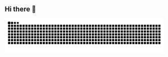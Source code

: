 ## Hi there 👋

<!--
**LaianeSousa/LaianeSousa** is a ✨ _special_ ✨ repository because its `README.md` (this file) appears on your GitHub profile.

Here are some ideas to get you started:

- 🔭 I’m currently working on ...
- 🌱 I’m currently learning ...
- 👯 I’m looking to collaborate on ...
- 🤔 I’m looking for help with ...
- 💬 Ask me about ...
- 📫 How to reach me: ...
- 😄 Pronouns: ...
- ⚡ Fun fact: ...
-->



<picture align="center">
  <source media="(prefers-color-scheme: dark)" srcset="https://raw.githubusercontent.com/LaianeSousa/LaianeSousa/output/github-contribution-grid-snake-dark.svg">
  <source media="(prefers-color-scheme: light)" srcset="https://raw.githubusercontent.com/LaianeSousa/LaianeSousa/output/github-contribution-grid-snake-dark.svg">
  <img align="center" alt="github contribution grid snake animation" src="https://raw.githubusercontent.com/LaianeSousa/LaianeSousa/output/github-contribution-grid-snake.svg">
</picture>
